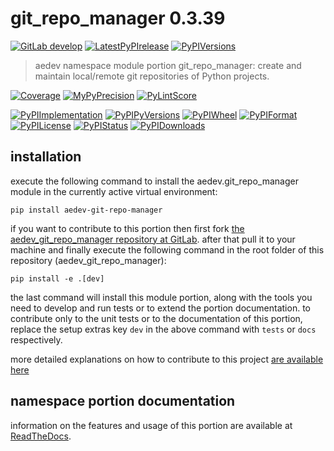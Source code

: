 <!-- THIS FILE IS EXCLUSIVELY MAINTAINED by the project aedev.aedev V0.3.9 -->
<!-- THIS FILE IS EXCLUSIVELY MAINTAINED by the project aedev.tpl_namespace_root V0.3.8 -->
# git_repo_manager 0.3.39

[![GitLab develop](https://img.shields.io/gitlab/pipeline/aedev-group/aedev_git_repo_manager/develop?logo=python)](
    https://gitlab.com/aedev-group/aedev_git_repo_manager)
[![LatestPyPIrelease](
    https://img.shields.io/gitlab/pipeline/aedev-group/aedev_git_repo_manager/release0.3.38?logo=python)](
    https://gitlab.com/aedev-group/aedev_git_repo_manager/-/tree/release0.3.38)
[![PyPIVersions](https://img.shields.io/pypi/v/aedev_git_repo_manager)](
    https://pypi.org/project/aedev-git-repo-manager/#history)

>aedev namespace module portion git_repo_manager: create and maintain local/remote git repositories of Python projects.

[![Coverage](https://aedev-group.gitlab.io/aedev_git_repo_manager/coverage.svg)](
    https://aedev-group.gitlab.io/aedev_git_repo_manager/coverage/index.html)
[![MyPyPrecision](https://aedev-group.gitlab.io/aedev_git_repo_manager/mypy.svg)](
    https://aedev-group.gitlab.io/aedev_git_repo_manager/lineprecision.txt)
[![PyLintScore](https://aedev-group.gitlab.io/aedev_git_repo_manager/pylint.svg)](
    https://aedev-group.gitlab.io/aedev_git_repo_manager/pylint.log)

[![PyPIImplementation](https://img.shields.io/pypi/implementation/aedev_git_repo_manager)](
    https://gitlab.com/aedev-group/aedev_git_repo_manager/)
[![PyPIPyVersions](https://img.shields.io/pypi/pyversions/aedev_git_repo_manager)](
    https://gitlab.com/aedev-group/aedev_git_repo_manager/)
[![PyPIWheel](https://img.shields.io/pypi/wheel/aedev_git_repo_manager)](
    https://gitlab.com/aedev-group/aedev_git_repo_manager/)
[![PyPIFormat](https://img.shields.io/pypi/format/aedev_git_repo_manager)](
    https://pypi.org/project/aedev-git-repo-manager/)
[![PyPILicense](https://img.shields.io/pypi/l/aedev_git_repo_manager)](
    https://gitlab.com/aedev-group/aedev_git_repo_manager/-/blob/develop/LICENSE.md)
[![PyPIStatus](https://img.shields.io/pypi/status/aedev_git_repo_manager)](
    https://libraries.io/pypi/aedev-git-repo-manager)
[![PyPIDownloads](https://img.shields.io/pypi/dm/aedev_git_repo_manager)](
    https://pypi.org/project/aedev-git-repo-manager/#files)


## installation


execute the following command to install the
aedev.git_repo_manager module
in the currently active virtual environment:
 
```shell script
pip install aedev-git-repo-manager
```

if you want to contribute to this portion then first fork
[the aedev_git_repo_manager repository at GitLab](
https://gitlab.com/aedev-group/aedev_git_repo_manager "aedev.git_repo_manager code repository").
after that pull it to your machine and finally execute the
following command in the root folder of this repository
(aedev_git_repo_manager):

```shell script
pip install -e .[dev]
```

the last command will install this module portion, along with the tools you need
to develop and run tests or to extend the portion documentation. to contribute only to the unit tests or to the
documentation of this portion, replace the setup extras key `dev` in the above command with `tests` or `docs`
respectively.

more detailed explanations on how to contribute to this project
[are available here](
https://gitlab.com/aedev-group/aedev_git_repo_manager/-/blob/develop/CONTRIBUTING.rst)


## namespace portion documentation

information on the features and usage of this portion are available at
[ReadTheDocs](
https://aedev.readthedocs.io/en/latest/_autosummary/aedev.git_repo_manager.html#module-aedev.git_repo_manager
"aedev_git_repo_manager documentation").
